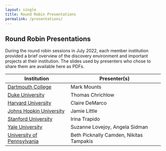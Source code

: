 ```yaml
---
layout: single
title: Round Robin Presentations
permalink: /presentations/
---
```

## Round Robin Presentations
During the round robin sessions in July 2022, each member institution provided a brief overview of the discovery environment and important projects at their institution. The slides used by presenters who chose to share them are available here as PDFs.

| Institution | Presenter(s) |
|---|---|
| [Dartmouth College](/Dartmouth+Discovery+Day.pdf) | Mark Mounts |
| [Duke University](/Duke+Discovery+Day.pdf) | Thomas Chrichlow |
| [Harvard University](/Harvard+Discovery+Day.pdf) | Claire DeMarco |
| [Johns Hopkin University](/Hopkins+Discovery+Day.pdf) | Jamie Little |
| [Stanford University](Stanford+Discovery+Day.pdf) | Irina Trapido |
| [Yale University](/Yale+Discovery+Day.pdf) | Suzanne Lovejoy, Angela Sidman|
| [University of Pennsylvania](/Penn+Discovery+Day.pdf) | Beth Picknally Camden, Nikitas Tampakis|
